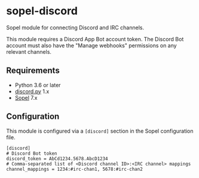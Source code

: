 # sopel-discord

Sopel module for connecting Discord and IRC channels.

This module requires a Discord App Bot account token.
The Discord Bot account must also have the "Manage webhooks" permissions on any relevant channels.

## Requirements

* Python 3.6 or later
* [discord.py](https://github.com/Rapptz/discord.py) 1.x
* [Sopel](https://github.com/sopel-irc/sopel) 7.x

## Configuration
This module is configured via a `[discord]` section in the Sopel configuration file.
```
[discord]
# Discord Bot token
discord_token = AbCd1234.5678.AbcD1234
# Comma-separated list of <Discord channel ID>:<IRC channel> mappings
channel_mappings = 1234:#irc-chan1, 5678:#irc-chan2
```
